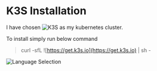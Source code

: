# K3S Installation

I have chosen ![K3S](https://k3s.io/) as my kubernetes cluster.

To install simply run below command
 > curl -sfL ![https://get.k3s.io](https://get.k3s.io) | sh -

![Language Selection](https://github.com/KalSadaram/ks3-homelab/blob/master/docs/img/k3s/k3s_01.png)
